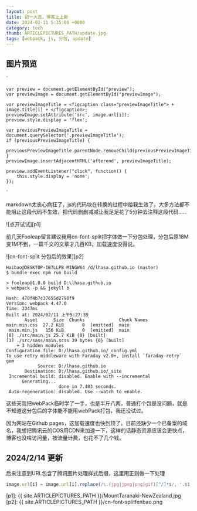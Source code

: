 ```yaml
---
layout: post
title: 初一大吉，博客上上新
date: 2024-02-11 5:35:06 +0800
category: tech
thumb: ARTICLEPICTURES_PATH/update.jpg
tags: [webpack, js, 分包, update]
---
```


## 图片预览

`
    
    var preview = document.getElementById("preview");
    var previewImage = document.getElementById("previewImage");
    
    var previewImageTitle = <figcaption class="previewImageTitle"> + image.title[i] + </figcaption>;
    previewImage.setAttribute('src', image.url[i]);
    preview.style.display = 'flex';

    var previousPreviewImageTitle = document.querySelector('.previewImageTitle');
    if (previousPreviewImageTitle) {
        previousPreviewImageTitle.parentNode.removeChild(previousPreviewImageTitle);
    }
    previewImage.insertAdjacentHTML('afterend', previewImageTitle);

    preview.addEventListener("click", function() {
        this.style.display = 'none';
    });

`

markdown太丧心病狂了，js的代码块在转换的过程中给我生效了，大多方法都不能阻止这段代码不生效，把代码删删减减让我足足花了5分钟去注释这段代码.....

![点开试试][p1]

前几天Fooleap留言建议我用cn-font-split把字体做一下分包处理，分包后原18M变1M不到，一篇千文的文章才几百KB，加载速度没得说。

![cn-font-split 分包后的效果][p2]

```webpack
Haibao@DESKTOP-IB7LLPB MINGW64 /d/lhasa.github.io (master)
$ bundle exec npm run build

> fooleap@1.0.0 build D:\lhasa.github.io
> webpack -p && jekyll b

Hash: 470f4b7c37655d2798f9
Version: webpack 4.47.0
Time: 2347ms
Built at: 2024/02/11 上午5:27:39
       Asset      Size  Chunks             Chunk Names
main.min.css  27.2 KiB       0  [emitted]  main
 main.min.js   156 KiB       0  [emitted]  main
[0] ./src/main.js 25.7 KiB {0} [built]
[3] ./src/sass/main.scss 39 bytes {0} [built]
    + 3 hidden modules
Configuration file: D:/lhasa.github.io/_config.yml
To use retry middleware with Faraday v2.0+, install `faraday-retry` gem
            Source: D:/lhasa.github.io
       Destination: D:/lhasa.github.io/_site
 Incremental build: disabled. Enable with --incremental
      Generating...
                    done in 7.403 seconds.
 Auto-regeneration: disabled. Use --watch to enable.
```

这些天我把webPack临时学了一手，也是半斤八两，普通打个包是没问题，就是不知道这分包后的字体能不能用webPack打包，我还没试过。

因为网站在Github pages，这加载速度也快到顶了。目前还缺少一个已备案的域名，我想把腾讯云的COS用CDN来加速一下，这样的话静态资源应该会更快点，博客也没啥访问量，按流量计费，也花不了几个钱。


## 2024/2/14 更新
后来注意到URL包含了腾讯图片处理样式后缀，这里用正则做一下处理

```javascript
image.url[i] = image.url[i].replace(/\.(jpg|jpeg|png|gif)[^/]*$/, '.$1');
```


[p1]: {{ site.ARTICLEPICTURES_PATH }}/MountTaranaki-NewZealand.jpg
[p2]: {{ site.ARTICLEPICTURES_PATH }}/cn-font-splitfenbao.png